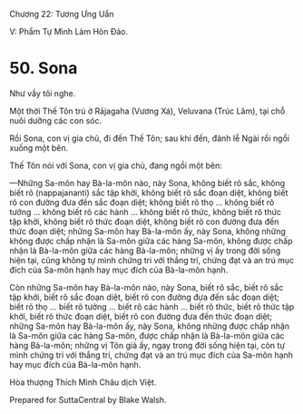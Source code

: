 

Chương 22: Tương Ưng Uẩn

V: Phẩm Tự Mình Làm Hòn Ðảo.

# 50\. Sona

Như vầy tôi nghe.

Một thời Thế Tôn trú ở Rājagaha (Vương Xá), Veluvana (Trúc Lâm), tại chỗ nuôi dưỡng các con sóc.

Rồi Sona, con vị gia chủ, đi đến Thế Tôn; sau khi đến, đảnh lễ Ngài rồi ngồi xuống một bên.

Thế Tôn nói với Sona, con vị gia chủ, đang ngồi một bên:

—Những Sa-môn hay Bà-la-môn nào, này Sona, không biết rõ sắc, không biết rõ (nappajananti) sắc tập khởi, không biết rõ sắc đoạn diệt, không biết rõ con đường đưa đến sắc đoạn diệt; không biết rõ thọ … không biết rõ tưởng … không biết rõ các hành … không biết rõ thức, không biết rõ thức tập khởi, không biết rõ thức đoạn diệt, không biết rõ con đường đưa đến thức đoạn diệt; những Sa-môn hay Bà-la-môn ấy, này Sona, không những không được chấp nhận là Sa-môn giữa các hàng Sa-môn, không được chấp nhận là Bà-la-môn giữa các hàng Bà-la-môn; những vị ấy trong đời sống hiện tại, cũng không tự mình chứng tri với thắng trí, chứng đạt và an trú mục đích của Sa-môn hạnh hay mục đích của Bà-la-môn hạnh.

Còn những Sa-môn hay Bà-la-môn nào, này Sona, biết rõ sắc, biết rõ sắc tập khởi, biết rõ sắc đoạn diệt, biết rõ con đường đưa đến sắc đoạn diệt; biết rõ thọ … biết rõ tưởng … biết rõ các hành … biết rõ thức, biết rõ thức tập khởi, biết rõ thức đoạn diệt, biết rõ con đường đưa đến thức đoạn diệt; những Sa-môn hay Bà-la-môn ấy, này Sona, không những được chấp nhận là Sa-môn giữa các hàng Sa-môn, được chấp nhận là Bà-la-môn giữa các hàng Bà-la-môn; những vị Tôn giả ấy, ngay trong đời sống hiện tại, còn tự mình chứng tri với thắng trí, chứng đạt và an trú mục đích của Sa-môn hạnh hay mục đích của Bà-la-môn hạnh.

Hòa thượng Thích Minh Châu dịch Việt.

Prepared for SuttaCentral by Blake Walsh.